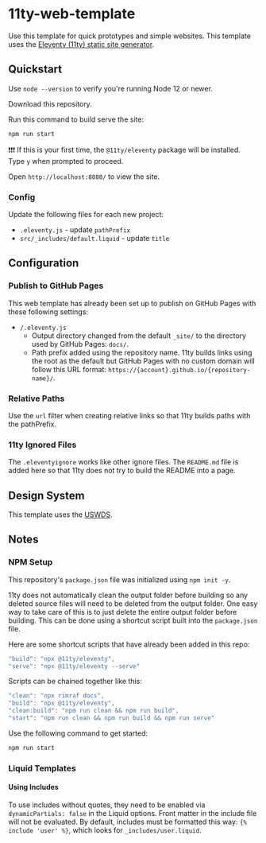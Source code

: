 # 11ty-web-template

Use this template for quick prototypes and simple websites.  This template uses the [Eleventy (11ty) static site generator](https://www.11ty.dev/).

## Quickstart

Use `node --version` to verify you're running Node 12 or newer.

Download this repository.

Run this command to build serve the site:

``` bash
npm run start
```

❗❗❗ If this is your first time, the `@11ty/eleventy` package will be installed. Type `y` when prompted to proceed.

Open `http://localhost:8080/` to view the site.

### Config

Update the following files for each new project:

- `.eleventy.js` - update `pathPrefix`
- `src/_includes/default.liquid` - update `title`

## Configuration

### Publish to GitHub Pages

This web template has already been set up to publish on GitHub Pages with these following settings:

- `/.eleventy.js`
  - Output directory changed from the default `_site/` to the directory used by GitHub Pages: `docs/`.
  - Path prefix added using the repository name.  11ty builds links using the root as the default but GitHub Pages with no custom domain will follow this URL format: `https://{account}.github.io/{repository-name}/`.

### Relative Paths

Use the `url` filter when creating relative links so that 11ty builds paths with the pathPrefix.

### 11ty Ignored Files

The `.eleventyignore` works like other ignore files.  The `README.md` file is added here so that 11ty does not try to build the README into a page.

## Design System

This template uses the [USWDS](https://designsystem.digital.gov/).

## Notes

### NPM Setup

This repository's `package.json` file was initialized using `npm init -y`.

11ty does not automatically clean the output folder before building so any deleted source files will need to be deleted from the output folder.  One easy way to take care of this is to just delete the entire output folder before building. This can be done using a shortcut script built into the `package.json` file.

Here are some shortcut scripts that have already been added in this repo:

``` js
"build": "npx @11ty/eleventy",
"serve": "npx @11ty/eleventy --serve"
```

Scripts can be chained together like this:

``` js
"clean": "npx rimraf docs",
"build": "npx @11ty/eleventy",
"clean:build": "npm run clean && npm run build",
"start": "npm run clean && npm run build && npm run serve"
```

Use the following command to get started:

``` bash
npm run start
```

### Liquid Templates

#### Using Includes

To use includes without quotes, they need to be enabled via `dynamicPartials: false` in the Liquid options. Front matter in the include file will not be evaluated. By default, includes must be formatted this way: `{% include 'user' %}`, which looks for `_includes/user.liquid`.

